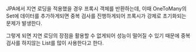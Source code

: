 JPA에서 지연 로딩을 적용했을 경우 프록시 객체를 반환하는데, 이때 OneToMany의 Set에 데이터를 추가하게되면 중복 검사를 진행하게되어 프록시가 강제로 초기화되는 문제가 발생한다.

그렇게 되면 지연 로딩의 장점을 활용할 수 없게되어 성능이 떨어질 수 있기 때문에 중복 검사를 하지않는 List를 많이 사용한다고 한다.